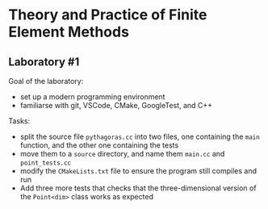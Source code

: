 # Theory and Practice of Finite Element Methods

## Laboratory \#1

Goal of the laboratory: 
- set up a modern programming environment
- familiarse with git, VSCode, CMake, GoogleTest, and C++

Tasks:
- split the source file `pythagoras.cc` into two files, one containing
the `main` function, and the other one containing the tests
- move them to a `source` directory, and name them `main.cc` and `point_tests.cc`
- modify the `CMakeLists.txt` file to ensure the program still compiles and run
- Add three more tests that checks that the three-dimensional version of the `Point<dim>` class works as expected